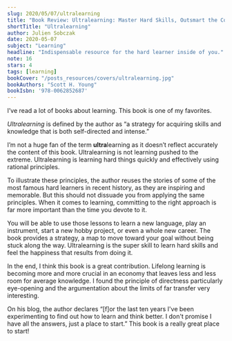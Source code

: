 ```yaml
---
slug: 2020/05/07/ultralearning
title: "Book Review: Ultralearning: Master Hard Skills, Outsmart the Competition, and Accelerate Your Career"
shortTitle: "Ultralearning"
author: Julien Sobczak
date: 2020-05-07
subject: "Learning"
headline: "Indispensable resource for the hard learner inside of you."
note: 16
stars: 4
tags: [learning]
bookCover: "/posts_resources/covers/ultralearning.jpg"
bookAuthors: "Scott H. Young"
bookIsbn: '978-0062852687'
---
```



I’ve read a lot of books about learning. This book is one of my favorites.

_Ultralearning_ is defined by the author as “a strategy for acquiring skills and knowledge that is both self-directed and intense.”

I’m not a huge fan of the term **ultra**learning as it doesn’t reflect accurately the content of this book. Ultralearning is not learning pushed to the extreme. Ultralearning is learning hard things quickly and effectively using rational principles.

To illustrate these principles, the author reuses the stories of some of the most famous hard learners in recent history, as they are inspiring and memorable. But this should not dissuade you from applying the same principles. When it comes to learning, committing to the right approach is far more important than the time you devote to it.

You will be able to use those lessons to learn a new language, play an instrument, start a new hobby project, or even a whole new career. The book provides a strategy, a map to move toward your goal without being stuck along the way. Ultralearning is the super skill to learn hard skills and feel the happiness that results from doing it.

In the end, I think this book is a great contribution. Lifelong learning is becoming more and more crucial in an economy that leaves less and less room for average knowledge. I found the principle of directness particularly eye-opening and the argumentation about the limits of far transfer very interesting.

On his blog, the author declares “[f]or the last ten years I've been experimenting to find out how to learn and think better. I don't promise I have all the answers, just a place to start.” This book is a really great place to start!

